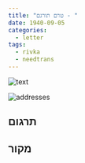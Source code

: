 ```yaml
---
title: "טרם תורגם - "
date: 1940-09-05
categories:
  - letter
tags:
  - rivka
  - needtrans
---
```


![text](/pupko-papers/assets/images/1940-09-05-content.jpg)

![addresses](/pupko-papers/assets/images/1940-09-05-addresses.jpg)

## תרגום


## מקור
